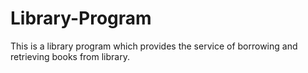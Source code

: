 # Library-Program

This is a library program which provides the service of borrowing and retrieving books from library.
